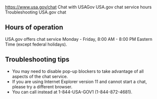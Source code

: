 

https://www.usa.gov/chat
Chat with USAGov
USA.gov chat service hours
Troubleshooting USA.gov chat

Hours of operation
------------------

USA.gov offers chat service Monday - Friday, 8:00 AM - 8:00 PM Eastern Time (except federal holidays).

Troubleshooting tips
--------------------

* You may need to disable pop-up blockers to take advantage of all aspects of the chat service.
* If you are using Internet Explorer version 11 and cannot start a chat, please try a different browser.
* You can call instead at 1-844-USA-GOV1 (1-844-872-4681).
